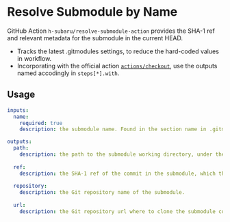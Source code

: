 [market:actions:checkout]: https://github.com/marketplace/actions/checkout

# Resolve Submodule by Name

GitHub Action `h-subaru/resolve-submodule-action` provides the SHA-1 ref and relevant metadata for the submodule in the current HEAD.
- Tracks the latest .gitmodules settings, to reduce the hard-coded values in workflow.
- Incorporating with the official action [`actions/checkout`][market:actions:checkout], use the outputs named accodingly in `steps[*].with`. 


Usage
---------

```yaml
inputs:
  name:
    required: true
    description: the submodule name. Found in the section name in .gitmodules.
```

```yaml
outputs:
  path:
    description: the path to the submodule working directory, under the superproject.
    
  ref:
    description: the SHA-1 ref of the commit in the submodule, which the superproject tracks.
    
  repository:
    description: the Git repository name of the submodule.
    
  url:
    description: the Git repository url where to clone the submodule contents from
```
